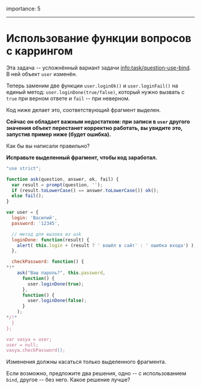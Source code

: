 importance: 5

---

# Использование функции вопросов с каррингом

Эта задача -- усложнённый вариант задачи <info:task/question-use-bind>. В ней объект `user` изменён.

Теперь заменим две функции `user.loginOk()` и `user.loginFail()` на единый метод: `user.loginDone(true/false)`, который нужно вызвать с `true` при верном ответе и `fail` -- при неверном.

Код ниже делает это, соответствующий фрагмент выделен.

**Сейчас он обладает важным недостатком: при записи в `user` другого значения объект перестанет корректно работать, вы увидите это, запустив пример ниже (будет ошибка).**

Как бы вы написали правильно?

**Исправьте выделенный фрагмент, чтобы код заработал.**

```js run
"use strict";

function ask(question, answer, ok, fail) {
  var result = prompt(question, '');
  if (result.toLowerCase() == answer.toLowerCase()) ok();
  else fail();
}

var user = {
  login: 'Василий',
  password: '12345',

  // метод для вызова из ask
  loginDone: function(result) {
    alert( this.login + (result ? ' вошёл в сайт' : ' ошибка входа') );
  },

  checkPassword: function() {
*!*
    ask("Ваш пароль?", this.password,
      function() {
        user.loginDone(true);
      },
      function() {
        user.loginDone(false);
      }
    );
*/!*
  }
};

var vasya = user;
user = null;
vasya.checkPassword();
```

Изменения должны касаться только выделенного фрагмента.

Если возможно, предложите два решения, одно -- с использованием `bind`, другое -- без него. Какое решение лучше?
